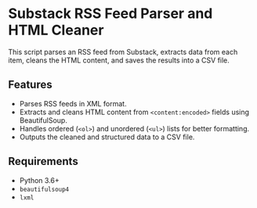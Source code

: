 # Substack RSS Feed Parser and HTML Cleaner

This script parses an RSS feed from Substack, extracts data from each item, cleans the HTML content, and saves the results into a CSV file.

## Features

- Parses RSS feeds in XML format.
- Extracts and cleans HTML content from `<content:encoded>` fields using BeautifulSoup.
- Handles ordered (`<ol>`) and unordered (`<ul>`) lists for better formatting.
- Outputs the cleaned and structured data to a CSV file.

## Requirements

- Python 3.6+
- `beautifulsoup4`
- `lxml`
